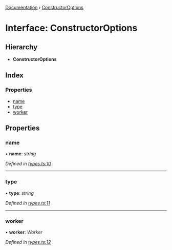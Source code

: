 [Documentation](../README.md) › [ConstructorOptions](constructoroptions.md)

# Interface: ConstructorOptions

## Hierarchy

* **ConstructorOptions**

## Index

### Properties

* [name](constructoroptions.md#name)
* [type](constructoroptions.md#type)
* [worker](constructoroptions.md#worker)

## Properties

###  name

• **name**: *string*

*Defined in [types.ts:10](https://github.com/badbatch/cachemap/blob/631c61b/packages/core-worker/src/types.ts#L10)*

___

###  type

• **type**: *string*

*Defined in [types.ts:11](https://github.com/badbatch/cachemap/blob/631c61b/packages/core-worker/src/types.ts#L11)*

___

###  worker

• **worker**: *Worker*

*Defined in [types.ts:12](https://github.com/badbatch/cachemap/blob/631c61b/packages/core-worker/src/types.ts#L12)*
